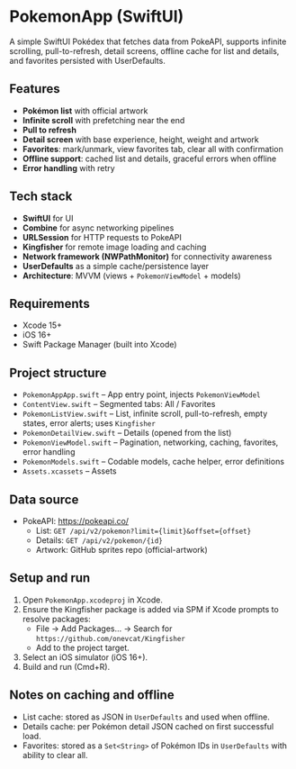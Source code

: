 # PokemonApp (SwiftUI)

A simple SwiftUI Pokédex that fetches data from PokeAPI, supports infinite scrolling, pull-to-refresh, detail screens, offline cache for list and details, and favorites persisted with UserDefaults.

## Features
- **Pokémon list** with official artwork
- **Infinite scroll** with prefetching near the end
- **Pull to refresh**
- **Detail screen** with base experience, height, weight and artwork
- **Favorites**: mark/unmark, view favorites tab, clear all with confirmation
- **Offline support**: cached list and details, graceful errors when offline
- **Error handling** with retry

## Tech stack
- **SwiftUI** for UI
- **Combine** for async networking pipelines
- **URLSession** for HTTP requests to PokeAPI
- **Kingfisher** for remote image loading and caching
- **Network framework (NWPathMonitor)** for connectivity awareness
- **UserDefaults** as a simple cache/persistence layer
- **Architecture**: MVVM (views + `PokemonViewModel` + models)

## Requirements
- Xcode 15+
- iOS 16+
- Swift Package Manager (built into Xcode)

## Project structure
- `PokemonAppApp.swift` – App entry point, injects `PokemonViewModel`
- `ContentView.swift` – Segmented tabs: All / Favorites
- `PokemonListView.swift` – List, infinite scroll, pull-to-refresh, empty states, error alerts; uses `Kingfisher`
- `PokemonDetailView.swift` – Details (opened from the list)
- `PokemonViewModel.swift` – Pagination, networking, caching, favorites, error handling
- `PokemonModels.swift` – Codable models, cache helper, error definitions
- `Assets.xcassets` – Assets

## Data source
- PokeAPI: https://pokeapi.co/
  - List: `GET /api/v2/pokemon?limit={limit}&offset={offset}`
  - Details: `GET /api/v2/pokemon/{id}`
  - Artwork: GitHub sprites repo (official-artwork)

## Setup and run
1. Open `PokemonApp.xcodeproj` in Xcode.
2. Ensure the Kingfisher package is added via SPM if Xcode prompts to resolve packages:
   - File → Add Packages… → Search for `https://github.com/onevcat/Kingfisher`
   - Add to the project target.
3. Select an iOS simulator (iOS 16+).
4. Build and run (Cmd+R).

## Notes on caching and offline
- List cache: stored as JSON in `UserDefaults` and used when offline.
- Details cache: per Pokémon detail JSON cached on first successful load.
- Favorites: stored as a `Set<String>` of Pokémon IDs in `UserDefaults` with ability to clear all.

